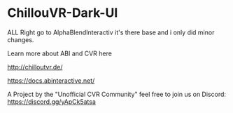 # ChillouVR-Dark-UI

ALL Right go to AlphaBlendInteractiv it's there base and i only did minor changes.

Learn more about ABI and CVR here

http://chilloutvr.de/

https://docs.abinteractive.net/




A Project by the "Unofficial CVR Community"
feel free to join us on Discord: https://discord.gg/yApCk5atsa
